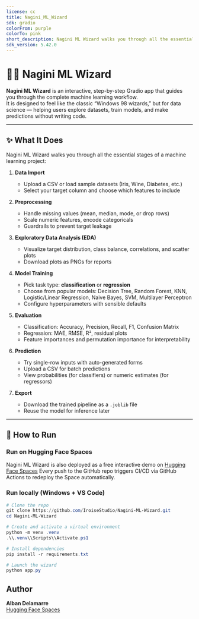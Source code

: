 ```yaml
---
license: cc
title: Nagini_ML_Wizard
sdk: gradio
colorFrom: purple
colorTo: pink
short_description: Nagini ML Wizard walks you through all the essential stages of a machine learning project
sdk_version: 5.42.0
---
```


# 🐍🧙 Nagini ML Wizard

**Nagini ML Wizard** is an interactive, step-by-step Gradio app that guides you through the complete machine learning workflow.  
It is designed to feel like the classic “Windows 98 wizards,” but for data science — helping users explore datasets, train models, and make predictions without writing code.

---

## ✨ What It Does

Nagini ML Wizard walks you through all the essential stages of a machine learning project:

1. **Data Import**

   - Upload a CSV or load sample datasets (Iris, Wine, Diabetes, etc.)
   - Select your target column and choose which features to include

2. **Preprocessing**

   - Handle missing values (mean, median, mode, or drop rows)
   - Scale numeric features, encode categoricals
   - Guardrails to prevent target leakage

3. **Exploratory Data Analysis (EDA)**

   - Visualize target distribution, class balance, correlations, and scatter plots
   - Download plots as PNGs for reports

4. **Model Training**

   - Pick task type: **classification** or **regression**
   - Choose from popular models: Decision Tree, Random Forest, KNN, Logistic/Linear Regression, Naive Bayes, SVM, Multilayer Perceptron
   - Configure hyperparameters with sensible defaults

5. **Evaluation**

   - Classification: Accuracy, Precision, Recall, F1, Confusion Matrix
   - Regression: MAE, RMSE, R², residual plots
   - Feature importances and permutation importance for interpretability

6. **Prediction**

   - Try single-row inputs with auto-generated forms
   - Upload a CSV for batch predictions
   - View probabilities (for classifiers) or numeric estimates (for regressors)

7. **Export**
   - Download the trained pipeline as a `.joblib` file
   - Reuse the model for inference later

---

## 🚀 How to Run

### Run on Hugging Face Spaces

Nagini ML Wizard is also deployed as a free interactive demo on [Hugging Face Spaces](https://huggingface.co/spaces/AlbanDelamarre/Nagini_ML_Wizard)
Every push to the GitHub repo triggers CI/CD via GitHub Actions to redeploy the Space automatically.

### Run locally (Windows + VS Code)

```powershell
# Clone the repo
git clone https://github.com/IroiseStudio/Nagini-ML-Wizard.git
cd Nagini-ML-Wizard

# Create and activate a virtual environment
python -m venv .venv
.\\.venv\\Scripts\\Activate.ps1

# Install dependencies
pip install -r requirements.txt

# Launch the wizard
python app.py
```

## Author

**Alban Delamarre**  
[Hugging Face Spaces](https://huggingface.co/AlbanDelamarre)
